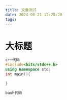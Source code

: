 ```yaml
---
title: 文章测试
date: 2024-08-21 12:28:20
tags:
---
```

# 大标题
```cpp
c++代码
#include<bits/stdc++.h>
using namespace std;
int main(){
    
}
```
```bash
bash代码
```